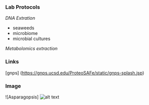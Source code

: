 ### **Lab Protocols**
*DNA Extration*
- seaweeds
- microbiome
- microbial cultures

*Metabolomics extraction*
### Links
[gnps] (https://gnps.ucsd.edu/ProteoSAFe/static/gnps-splash.jsp)

### Image
![Asparagopsis]
![alt text](BG1911202.jpg)

